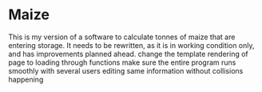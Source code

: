 # Maize
This is my version of a software to calculate tonnes of maize that are entering storage. 
It needs to be rewritten, as it is in working condition only, and has improvements planned ahead. 
change the template rendering of page to loading through functions
make sure the entire program runs smoothly with several users editing same information without collisions happening
